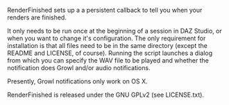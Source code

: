 RenderFinished sets up a a persistent callback to tell you when your renders are finished.

It only needs to be run once at the beginning of a session in DAZ Studio, or when you want to change it's configuration.
The only requirement for installation is that all files need to be in the same directory (except the README and LICENSE, of course).
Running the script launches a dialog from which you can specify the WAV file to be played and whether the notification does
Growl and/or audio notifications.

Presently, Growl notifications only work on OS X.

RenderFinished is released under the GNU GPLv2 (see LICENSE.txt).

